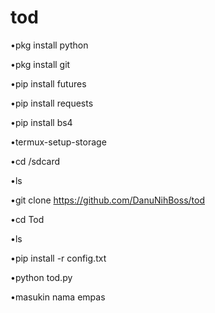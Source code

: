 # tod

•pkg install python

•pkg install git

•pip install futures

•pip install requests

•pip install bs4

•termux-setup-storage

•cd /sdcard

•ls

•git clone https://github.com/DanuNihBoss/tod

•cd Tod

•ls

•pip install -r config.txt

•python tod.py

•masukin nama empas
